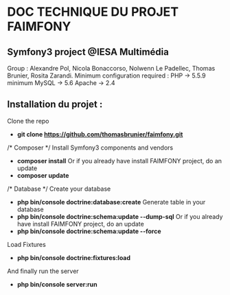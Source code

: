 # DOC TECHNIQUE DU PROJET FAIMFONY

## Symfony3 project @IESA Multimédia

Group : 
Alexandre Pol, Nicola Bonaccorso,  Nolwenn Le Padellec, Thomas Brunier, Rosita Zarandi.
Minimum configuration required :
PHP -> 5.5.9 minimum
MySQL -> 5.6
Apache -> 2.4

## Installation du projet : 
Clone the repo
* **git clone https://github.com/thomasbrunier/faimfony.git**

/* Composer */
Install Symfony3 components and vendors
* **composer install**
Or if you already have install FAIMFONY project, do an update
* **composer update**

 /* Database */
Create your database
* **php bin/console doctrine:database:create**
Generate table in your database
* **php bin/console doctrine:schema:update --dump-sql**
Or if you already have install FAIMFONY project, do an update
* **php bin/console doctrine:schema:update --force**

Load Fixtures 

* **php bin/console doctrine:fixtures:load**

And finally run the server
      	
* **php bin/console server:run**
